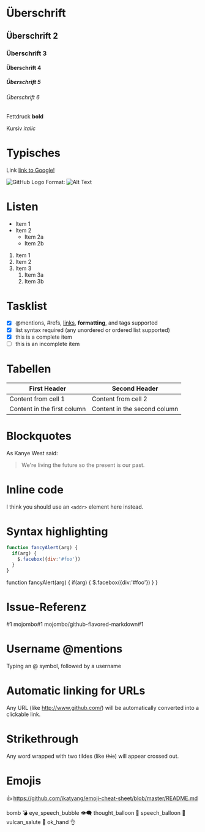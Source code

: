  
# Überschrift
## Überschrift 2
### Überschrift 3
#### Überschrift 4
##### Überschrift 5
###### Überschrift 6

Fettdruck **bold** 

Kursiv *italic* 


# Typisches
Link [link to Google!](http://google.com)

![GitHub Logo](/images/logo.png)
Format: ![Alt Text](url)

# Listen
* Item 1
* Item 2
  * Item 2a
  * Item 2b

1. Item 1
1. Item 2
1. Item 3
   1. Item 3a
   1. Item 3b
   
# Tasklist
- [x] @mentions, #refs, [links](), **formatting**, and <del>tags</del> supported
- [x] list syntax required (any unordered or ordered list supported)
- [x] this is a complete item
- [ ] this is an incomplete item

# Tabellen
First Header | Second Header
------------ | -------------
Content from cell 1 | Content from cell 2
Content in the first column | Content in the second column

   
# Blockquotes
As Kanye West said:

> We're living the future so
> the present is our past.

# Inline code
I think you should use an
`<addr>` element here instead.

# Syntax highlighting
```javascript
function fancyAlert(arg) {
  if(arg) {
    $.facebox({div:'#foo'})
  }
}
```

function fancyAlert(arg) {
      if(arg) {
        $.facebox({div:'#foo'})
      }
    }
    
# Issue-Referenz
#1
mojombo#1
mojombo/github-flavored-markdown#1

# Username @mentions
Typing an @ symbol, followed by a username

# Automatic linking for URLs
Any URL (like http://www.github.com/) will be automatically converted into a clickable link.

# Strikethrough
Any word wrapped with two tildes (like ~~this~~) will appear crossed out.

# Emojis
:+1:
https://github.com/ikatyang/emoji-cheat-sheet/blob/master/README.md

bomb :bomb:
eye_speech_bubble :eye_speech_bubble:
thought_balloon :thought_balloon:
speech_balloon :speech_balloon:
vulcan_salute :vulcan_salute:
ok_hand :ok_hand:





